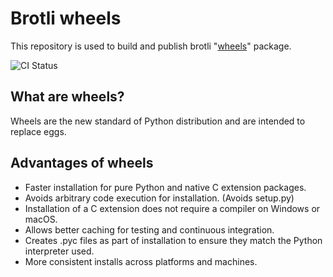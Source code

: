 # Brotli wheels

This repository is used to build and publish brotli "[wheels](https://pythonwheels.com/)" package.

![CI Status](https://github.com/google/brotli-wheels/actions/workflows/ci.yml/badge.svg)

## What are wheels?
Wheels are the new standard of Python distribution and are intended to replace eggs. 

## Advantages of wheels
 - Faster installation for pure Python and native C extension packages.
 - Avoids arbitrary code execution for installation. (Avoids setup.py)
 - Installation of a C extension does not require a compiler on Windows or macOS.
 - Allows better caching for testing and continuous integration.
 - Creates .pyc files as part of installation to ensure they match the Python interpreter used.
 - More consistent installs across platforms and machines.
